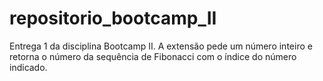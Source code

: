 # repositorio_bootcamp_II
Entrega 1 da disciplina Bootcamp II.
A extensão pede um número inteiro e retorna o número da sequência de Fibonacci com o índice do número indicado.
